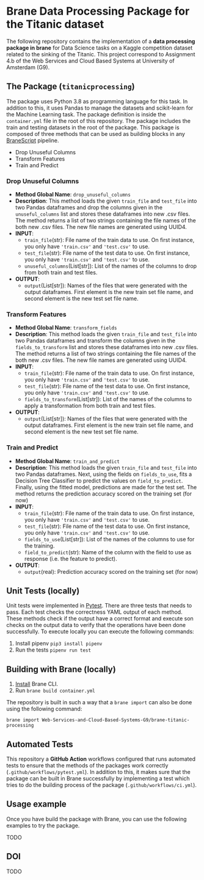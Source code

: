 # Brane Data Processing Package for the Titanic dataset

The following repository contains the implementation of a **data processing package in brane** for Data Science tasks on a Kaggle competition dataset related to the sinking of the Titanic. This project correspond to Assignment 4.b of the Web Services and Cloud Based Systems at University of Amsterdam (G9).

## The Package (`titanicprocessing`)
The package uses Python 3.8 as programming language for this task. In addition to this, it uses Pandas to manage the datasets and scikit-learn for the Machine Learning task. 
The package definition is inside the `container.yml` file in the root of this repository. The package includes the train and testing datasets in the root of the package. This package is composed of three methods that can be used as building blocks in any [BraneScript](https://wiki.enablingpersonalizedinterventions.nl/user-guide/branescript/introduction.html) pipeline. 
- Drop Unuseful Columns 
- Transform Features
- Train and Predict

### Drop Unuseful Columns 

- **Method Global Name**: `drop_unuseful_columns` 
- **Description**: This method loads the given `train_file` and `test_file` into two Pandas dataframes and drop the columns given in the `unuseful_columns` list and stores these dataframes into new .csv files. The method returns a list of two strings containing the file names of the both new .csv files. The new file names are generated using UUID4.
- **INPUT**: 
  - `train_file`(str): File name of the train data to use. On first instance, you only have `'train.csv'` and `'test.csv'` to use. 
  - `test_file`(str): File name of the test data to use. On first instance, you only have `'train.csv'` and `'test.csv'` to use.   
  - `unuseful_columns`(List[str]): List of the names of the columns to drop from both train and test files.
- **OUTPUT**:
  - `output`(List[str]): Names of the files that were generated with the output dataframes. First element is the new train set file name, and second element is the new test set file name.

### Transform Features
- **Method Global Name**: `transform_fields` 
- **Description**: This method loads the given `train_file` and `test_file` into two Pandas dataframes and transform the columns given in the `fields_to_transform` list and stores these dataframes into new .csv files. The method returns a list of two strings containing the file names of the both new .csv files. The new file names are generated using UUID4.
- **INPUT**: 
  - `train_file`(str): File name of the train data to use. On first instance, you only have `'train.csv'` and `'test.csv'` to use. 
  - `test_file`(str): File name of the test data to use. On first instance, you only have `'train.csv'` and `'test.csv'` to use.  
  - `fields_to_transform`(List[str]): List of the names of the columns to apply a transformation from both train and test files.
- **OUTPUT**:
  - `output`(List[str]): Names of the files that were generated with the output dataframes. First element is the new train set file name, and second element is the new test set file name.


### Train and Predict
- **Method Global Name**: `train_and_predict` 
- **Description**: This method loads the given `train_file` and `test_file` into two Pandas dataframes. Next, using the fields on `fields_to_use`, fits a Decision Tree Classifier to predict the values on `field_to_predict`. Finally, using the fitted model, predictions are made for the test set. The method returns the prediction accuracy scored on the training set (for now)
- **INPUT**: 
  - `train_file`(str): File name of the train data to use. On first instance, you only have `'train.csv'` and `'test.csv'` to use. 
  - `test_file`(str): File name of the test data to use. On first instance, you only have `'train.csv'` and `'test.csv'` to use.  
  - `fields_to_use`(List[str]): List of the names of the columns to use for the training.
  - `field_to_predict`(str): Name of the column with the field to use as response (i.e. the feature to predict).
- **OUTPUT**:
  - `output`(real): Prediction accuracy scored on the training set (for now)


## Unit Tests (locally)
Unit tests were implemented in [Pytest](https://docs.pytest.org/en/6.2.x/contents.html). There are three tests that needs to pass. Each test checks the correctness YAML output of each method. These methods check if the output have a correct format and execute son checks on the output data to verify that the operations have been done successfully. To execute locally you can execute the following commands:
1. Install pipenv `pip3 install pipenv`
2. Run the tests `pipenv run test`


## Building with Brane (locally)
1. [Install](https://onnovalkering.gitbook.io/brane/getting-started/installation) Brane CLI.
2. Run `brane build container.yml`

The repository is built in such a way that a `brane import` can also be done using the following command:  

```
brane import Web-Services-and-Cloud-Based-Systems-G9/brane-titanic-processing
```

## Automated Tests
This repository a **GitHub Action** workflows configured that runs automated tests to ensure that the methods of the packages work correctly (`.github/workflows/pytest.yml`). In addition to this, it makes sure that the package can be built in Brane successfully by implementing a test which tries to do the building process of the package (`.github/workflows/ci.yml`).

## Usage example
Once you have build the package with Brane, you can use the following examples to try the package. 

TODO


## DOI

TODO